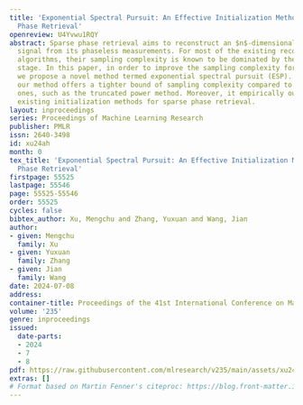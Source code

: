 ```yaml
---
title: 'Exponential Spectral Pursuit: An Effective Initialization Method for Sparse
  Phase Retrieval'
openreview: U4Yvwu1RQY
abstract: Sparse phase retrieval aims to reconstruct an $n$-dimensional $k$-sparse
  signal from its phaseless measurements. For most of the existing reconstruction
  algorithms, their sampling complexity is known to be dominated by the initialization
  stage. In this paper, in order to improve the sampling complexity for initialization,
  we propose a novel method termed exponential spectral pursuit (ESP). Theoretically,
  our method offers a tighter bound of sampling complexity compared to the state-of-the-art
  ones, such as the truncated power method. Moreover, it empirically outperforms the
  existing initialization methods for sparse phase retrieval.
layout: inproceedings
series: Proceedings of Machine Learning Research
publisher: PMLR
issn: 2640-3498
id: xu24ah
month: 0
tex_title: 'Exponential Spectral Pursuit: An Effective Initialization Method for Sparse
  Phase Retrieval'
firstpage: 55525
lastpage: 55546
page: 55525-55546
order: 55525
cycles: false
bibtex_author: Xu, Mengchu and Zhang, Yuxuan and Wang, Jian
author:
- given: Mengchu
  family: Xu
- given: Yuxuan
  family: Zhang
- given: Jian
  family: Wang
date: 2024-07-08
address:
container-title: Proceedings of the 41st International Conference on Machine Learning
volume: '235'
genre: inproceedings
issued:
  date-parts:
  - 2024
  - 7
  - 8
pdf: https://raw.githubusercontent.com/mlresearch/v235/main/assets/xu24ah/xu24ah.pdf
extras: []
# Format based on Martin Fenner's citeproc: https://blog.front-matter.io/posts/citeproc-yaml-for-bibliographies/
---
```

